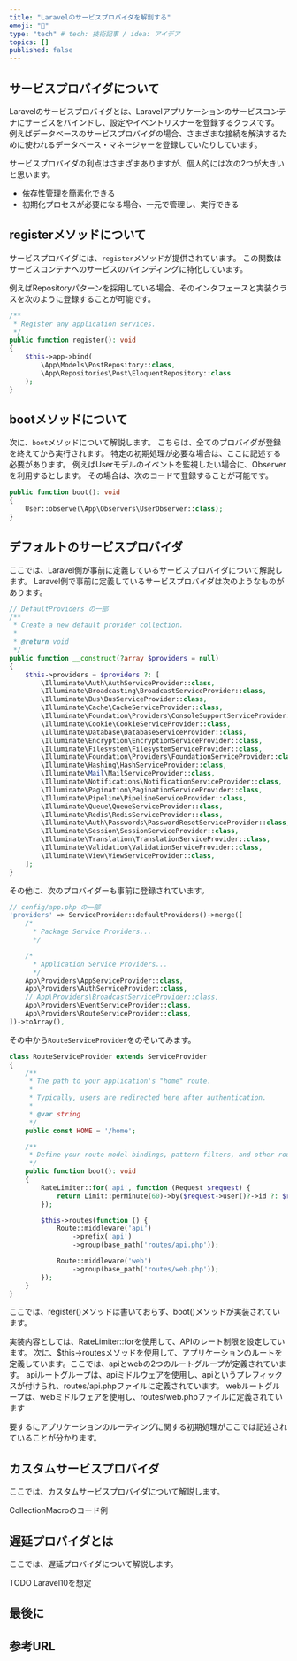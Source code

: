 ```yaml
---
title: "Laravelのサービスプロバイダを解剖する"
emoji: "📘"
type: "tech" # tech: 技術記事 / idea: アイデア
topics: []
published: false
---
```


## サービスプロバイダについて
Laravelのサービスプロバイダとは、Laravelアプリケーションのサービスコンテナにサービスをバインドし、設定やイベントリスナーを登録するクラスです。
例えばデータベースのサービスプロバイダの場合、さまざまな接続を解決するために使われるデータベース・マネージャーを登録していたりしています。

サービスプロバイダの利点はさまざまありますが、個人的には次の2つが大きいと思います。
- 依存性管理を簡素化できる
- 初期化プロセスが必要になる場合、一元で管理し、実行できる

## registerメソッドについて
サービスプロバイダには、`register`メソッドが提供されています。
この関数はサービスコンテナへのサービスのバインディングに特化しています。

例えばRepositoryパターンを採用している場合、そのインタフェースと実装クラスを次のように登録することが可能です。

```php
/**
 * Register any application services.
 */
public function register(): void
{
    $this->app->bind(
        \App\Models\PostRepository::class,
        \App\Repositories\Post\EloquentRepository::class
    );
}
```

## bootメソッドについて
次に、`boot`メソッドについて解説します。
こちらは、全てのプロバイダが登録を終えてから実行されます。
特定の初期処理が必要な場合は、ここに記述する必要があります。
例えばUserモデルのイベントを監視したい場合に、Observerを利用するとします。
その場合は、次のコードで登録することが可能です。

```php
public function boot(): void
{
    User::observe(\App\Observers\UserObserver::class);
}
```

## デフォルトのサービスプロバイダ
ここでは、Laravel側が事前に定義しているサービスプロバイダについて解説します。
Laravel側で事前に定義しているサービスプロバイダは次のようなものがあります。

```php
// DefaultProviders の一部
/**
 * Create a new default provider collection.
 *
 * @return void
 */
public function __construct(?array $providers = null)
{
    $this->providers = $providers ?: [
        \Illuminate\Auth\AuthServiceProvider::class,
        \Illuminate\Broadcasting\BroadcastServiceProvider::class,
        \Illuminate\Bus\BusServiceProvider::class,
        \Illuminate\Cache\CacheServiceProvider::class,
        \Illuminate\Foundation\Providers\ConsoleSupportServiceProvider::class,
        \Illuminate\Cookie\CookieServiceProvider::class,
        \Illuminate\Database\DatabaseServiceProvider::class,
        \Illuminate\Encryption\EncryptionServiceProvider::class,
        \Illuminate\Filesystem\FilesystemServiceProvider::class,
        \Illuminate\Foundation\Providers\FoundationServiceProvider::class,
        \Illuminate\Hashing\HashServiceProvider::class,
        \Illuminate\Mail\MailServiceProvider::class,
        \Illuminate\Notifications\NotificationServiceProvider::class,
        \Illuminate\Pagination\PaginationServiceProvider::class,
        \Illuminate\Pipeline\PipelineServiceProvider::class,
        \Illuminate\Queue\QueueServiceProvider::class,
        \Illuminate\Redis\RedisServiceProvider::class,
        \Illuminate\Auth\Passwords\PasswordResetServiceProvider::class,
        \Illuminate\Session\SessionServiceProvider::class,
        \Illuminate\Translation\TranslationServiceProvider::class,
        \Illuminate\Validation\ValidationServiceProvider::class,
        \Illuminate\View\ViewServiceProvider::class,
    ];
}
```

その他に、次のプロバイダーも事前に登録されています。

```php
// config/app.php の一部
'providers' => ServiceProvider::defaultProviders()->merge([
    /*
      * Package Service Providers...
      */

    /*
      * Application Service Providers...
      */
    App\Providers\AppServiceProvider::class,
    App\Providers\AuthServiceProvider::class,
    // App\Providers\BroadcastServiceProvider::class,
    App\Providers\EventServiceProvider::class,
    App\Providers\RouteServiceProvider::class,
])->toArray(),
```

その中から`RouteServiceProvider`をのぞいてみます。

```php
class RouteServiceProvider extends ServiceProvider
{
    /**
     * The path to your application's "home" route.
     *
     * Typically, users are redirected here after authentication.
     *
     * @var string
     */
    public const HOME = '/home';

    /**
     * Define your route model bindings, pattern filters, and other route configuration.
     */
    public function boot(): void
    {
        RateLimiter::for('api', function (Request $request) {
            return Limit::perMinute(60)->by($request->user()?->id ?: $request->ip());
        });

        $this->routes(function () {
            Route::middleware('api')
                ->prefix('api')
                ->group(base_path('routes/api.php'));

            Route::middleware('web')
                ->group(base_path('routes/web.php'));
        });
    }
}
```

ここでは、register()メソッドは書いておらず、boot()メソッドが実装されています。

実装内容としては、RateLimiter::forを使用して、APIのレート制限を設定しています。
次に、$this->routesメソッドを使用して、アプリケーションのルートを定義しています。ここでは、apiとwebの2つのルートグループが定義されています。
apiルートグループは、apiミドルウェアを使用し、apiというプレフィックスが付けられ、routes/api.phpファイルに定義されています。
webルートグループは、webミドルウェアを使用し、routes/web.phpファイルに定義されています

要するにアプリケーションのルーティングに関する初期処理がここでは記述されていることが分かります。

## カスタムサービスプロバイダ
ここでは、カスタムサービスプロバイダについて解説します。

CollectionMacroのコード例

## 遅延プロバイダとは
ここでは、遅延プロバイダについて解説します。

TODO Laravel10を想定

## 最後に

## 参考URL
